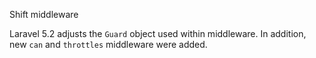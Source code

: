 Shift middleware

Laravel 5.2 adjusts the `Guard` object used within middleware. In
addition, new `can` and `throttles` middleware were added.
